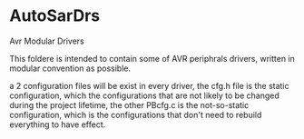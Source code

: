 # AutoSarDrs
Avr Modular Drivers

This foldere is intended to contain some of AVR periphrals drivers, written in modular convention as possible.

a 2 configuration files will be exist in every driver, the cfg.h file is the static configuration, which the configurations
that are not likely to be changed during the project lifetime, the other PBcfg.c is the not-so-static configuration, which is 
the configurations that don't need to rebuild everything to have effect.

